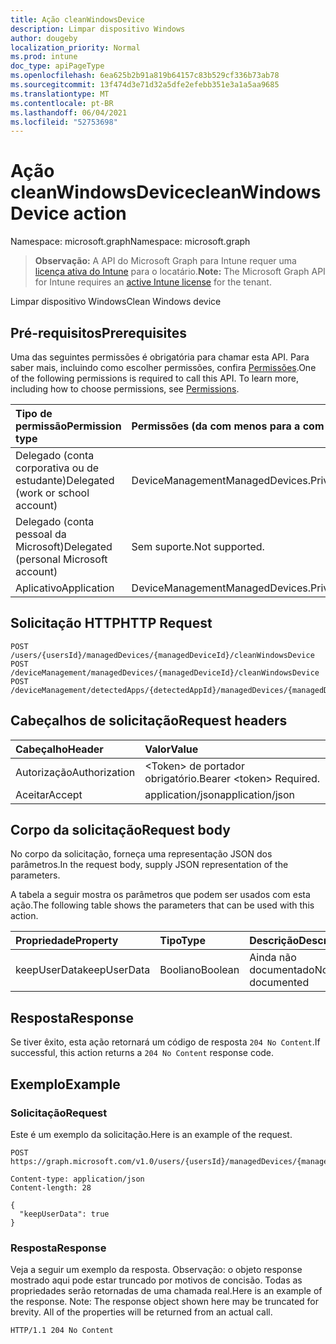 ```yaml
---
title: Ação cleanWindowsDevice
description: Limpar dispositivo Windows
author: dougeby
localization_priority: Normal
ms.prod: intune
doc_type: apiPageType
ms.openlocfilehash: 6ea625b2b91a819b64157c83b529cf336b73ab78
ms.sourcegitcommit: 13f474d3e71d32a5dfe2efebb351e3a1a5aa9685
ms.translationtype: MT
ms.contentlocale: pt-BR
ms.lasthandoff: 06/04/2021
ms.locfileid: "52753698"
---
```

# <a name="cleanwindowsdevice-action"></a><span data-ttu-id="904a6-103">Ação cleanWindowsDevice</span><span class="sxs-lookup"><span data-stu-id="904a6-103">cleanWindowsDevice action</span></span>

<span data-ttu-id="904a6-104">Namespace: microsoft.graph</span><span class="sxs-lookup"><span data-stu-id="904a6-104">Namespace: microsoft.graph</span></span>

> <span data-ttu-id="904a6-105">**Observação:** A API do Microsoft Graph para Intune requer uma [licença ativa do Intune](https://go.microsoft.com/fwlink/?linkid=839381) para o locatário.</span><span class="sxs-lookup"><span data-stu-id="904a6-105">**Note:** The Microsoft Graph API for Intune requires an [active Intune license](https://go.microsoft.com/fwlink/?linkid=839381) for the tenant.</span></span>

<span data-ttu-id="904a6-106">Limpar dispositivo Windows</span><span class="sxs-lookup"><span data-stu-id="904a6-106">Clean Windows device</span></span>

## <a name="prerequisites"></a><span data-ttu-id="904a6-107">Pré-requisitos</span><span class="sxs-lookup"><span data-stu-id="904a6-107">Prerequisites</span></span>
<span data-ttu-id="904a6-p101">Uma das seguintes permissões é obrigatória para chamar esta API. Para saber mais, incluindo como escolher permissões, confira [Permissões](/graph/permissions-reference).</span><span class="sxs-lookup"><span data-stu-id="904a6-p101">One of the following permissions is required to call this API. To learn more, including how to choose permissions, see [Permissions](/graph/permissions-reference).</span></span>

|<span data-ttu-id="904a6-110">Tipo de permissão</span><span class="sxs-lookup"><span data-stu-id="904a6-110">Permission type</span></span>|<span data-ttu-id="904a6-111">Permissões (da com menos para a com mais privilégios)</span><span class="sxs-lookup"><span data-stu-id="904a6-111">Permissions (from least to most privileged)</span></span>|
|:---|:---|
|<span data-ttu-id="904a6-112">Delegado (conta corporativa ou de estudante)</span><span class="sxs-lookup"><span data-stu-id="904a6-112">Delegated (work or school account)</span></span>|<span data-ttu-id="904a6-113">DeviceManagementManagedDevices.PriviligedOperation.All</span><span class="sxs-lookup"><span data-stu-id="904a6-113">DeviceManagementManagedDevices.PriviligedOperation.All</span></span>|
|<span data-ttu-id="904a6-114">Delegado (conta pessoal da Microsoft)</span><span class="sxs-lookup"><span data-stu-id="904a6-114">Delegated (personal Microsoft account)</span></span>|<span data-ttu-id="904a6-115">Sem suporte.</span><span class="sxs-lookup"><span data-stu-id="904a6-115">Not supported.</span></span>|
|<span data-ttu-id="904a6-116">Aplicativo</span><span class="sxs-lookup"><span data-stu-id="904a6-116">Application</span></span>|<span data-ttu-id="904a6-117">DeviceManagementManagedDevices.PriviligedOperation.All</span><span class="sxs-lookup"><span data-stu-id="904a6-117">DeviceManagementManagedDevices.PriviligedOperation.All</span></span>|

## <a name="http-request"></a><span data-ttu-id="904a6-118">Solicitação HTTP</span><span class="sxs-lookup"><span data-stu-id="904a6-118">HTTP Request</span></span>
<!-- {
  "blockType": "ignored"
}
-->
``` http
POST /users/{usersId}/managedDevices/{managedDeviceId}/cleanWindowsDevice
POST /deviceManagement/managedDevices/{managedDeviceId}/cleanWindowsDevice
POST /deviceManagement/detectedApps/{detectedAppId}/managedDevices/{managedDeviceId}/cleanWindowsDevice
```

## <a name="request-headers"></a><span data-ttu-id="904a6-119">Cabeçalhos de solicitação</span><span class="sxs-lookup"><span data-stu-id="904a6-119">Request headers</span></span>
|<span data-ttu-id="904a6-120">Cabeçalho</span><span class="sxs-lookup"><span data-stu-id="904a6-120">Header</span></span>|<span data-ttu-id="904a6-121">Valor</span><span class="sxs-lookup"><span data-stu-id="904a6-121">Value</span></span>|
|:---|:---|
|<span data-ttu-id="904a6-122">Autorização</span><span class="sxs-lookup"><span data-stu-id="904a6-122">Authorization</span></span>|<span data-ttu-id="904a6-123">&lt;Token&gt; de portador obrigatório.</span><span class="sxs-lookup"><span data-stu-id="904a6-123">Bearer &lt;token&gt; Required.</span></span>|
|<span data-ttu-id="904a6-124">Aceitar</span><span class="sxs-lookup"><span data-stu-id="904a6-124">Accept</span></span>|<span data-ttu-id="904a6-125">application/json</span><span class="sxs-lookup"><span data-stu-id="904a6-125">application/json</span></span>|

## <a name="request-body"></a><span data-ttu-id="904a6-126">Corpo da solicitação</span><span class="sxs-lookup"><span data-stu-id="904a6-126">Request body</span></span>
<span data-ttu-id="904a6-127">No corpo da solicitação, forneça uma representação JSON dos parâmetros.</span><span class="sxs-lookup"><span data-stu-id="904a6-127">In the request body, supply JSON representation of the parameters.</span></span>

<span data-ttu-id="904a6-128">A tabela a seguir mostra os parâmetros que podem ser usados com esta ação.</span><span class="sxs-lookup"><span data-stu-id="904a6-128">The following table shows the parameters that can be used with this action.</span></span>

|<span data-ttu-id="904a6-129">Propriedade</span><span class="sxs-lookup"><span data-stu-id="904a6-129">Property</span></span>|<span data-ttu-id="904a6-130">Tipo</span><span class="sxs-lookup"><span data-stu-id="904a6-130">Type</span></span>|<span data-ttu-id="904a6-131">Descrição</span><span class="sxs-lookup"><span data-stu-id="904a6-131">Description</span></span>|
|:---|:---|:---|
|<span data-ttu-id="904a6-132">keepUserData</span><span class="sxs-lookup"><span data-stu-id="904a6-132">keepUserData</span></span>|<span data-ttu-id="904a6-133">Booliano</span><span class="sxs-lookup"><span data-stu-id="904a6-133">Boolean</span></span>|<span data-ttu-id="904a6-134">Ainda não documentado</span><span class="sxs-lookup"><span data-stu-id="904a6-134">Not yet documented</span></span>|



## <a name="response"></a><span data-ttu-id="904a6-135">Resposta</span><span class="sxs-lookup"><span data-stu-id="904a6-135">Response</span></span>
<span data-ttu-id="904a6-136">Se tiver êxito, esta ação retornará um código de resposta `204 No Content`.</span><span class="sxs-lookup"><span data-stu-id="904a6-136">If successful, this action returns a `204 No Content` response code.</span></span>

## <a name="example"></a><span data-ttu-id="904a6-137">Exemplo</span><span class="sxs-lookup"><span data-stu-id="904a6-137">Example</span></span>

### <a name="request"></a><span data-ttu-id="904a6-138">Solicitação</span><span class="sxs-lookup"><span data-stu-id="904a6-138">Request</span></span>
<span data-ttu-id="904a6-139">Este é um exemplo da solicitação.</span><span class="sxs-lookup"><span data-stu-id="904a6-139">Here is an example of the request.</span></span>
``` http
POST https://graph.microsoft.com/v1.0/users/{usersId}/managedDevices/{managedDeviceId}/cleanWindowsDevice

Content-type: application/json
Content-length: 28

{
  "keepUserData": true
}
```

### <a name="response"></a><span data-ttu-id="904a6-140">Resposta</span><span class="sxs-lookup"><span data-stu-id="904a6-140">Response</span></span>
<span data-ttu-id="904a6-p102">Veja a seguir um exemplo da resposta. Observação: o objeto response mostrado aqui pode estar truncado por motivos de concisão. Todas as propriedades serão retornadas de uma chamada real.</span><span class="sxs-lookup"><span data-stu-id="904a6-p102">Here is an example of the response. Note: The response object shown here may be truncated for brevity. All of the properties will be returned from an actual call.</span></span>
``` http
HTTP/1.1 204 No Content
```




